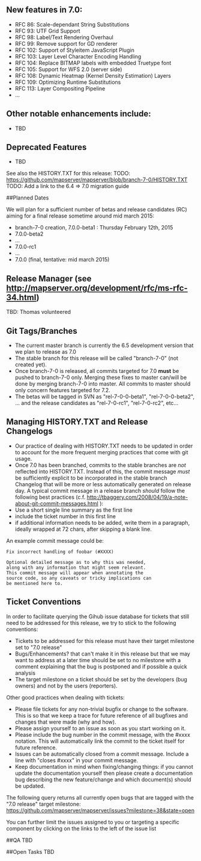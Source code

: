 ## New features in 7.0:
* RFC 86: Scale-dependant String Substitutions
* RFC 93: UTF Grid Support
* RFC 98: Label/Text Rendering Overhaul
* RFC 99: Remove support for GD renderer
* RFC 102: Support of Styleitem JavaScript Plugin
* RFC 103: Layer Level Character Encoding Handling
* RFC 104: Replace BITMAP labels with embedded Truetype font
* RFC 105: Support for WFS 2.0 (server side)
* RFC 108: Dynamic Heatmap (Kernel Density Estimation) Layers
* RFC 109: Optimizing Runtime Substitutions
* RFC 113: Layer Compositing Pipeline
* ...

## Other notable enhancements include:
* TBD

## Deprecated Features
* TBD

See also the HISTORY.TXT for this release:
TODO: https://github.com/mapserver/mapserver/blob/branch-7-0/HISTORY.TXT
TODO: Add a link to the 6.4 => 7.0 migration guide
                                                                   
##Planned Dates

We will plan for a sufficient number of betas and release candidates (RC) aiming for a final release sometime around mid march 2015:

* branch-7-0 creation, 7.0.0-beta1 : Thursday February 12th, 2015
* 7.0.0-beta2
* ...
* 7.0.0-rc1
* ...
* 7.0.0 (final, tentative: mid march 2015)

## Release Manager (see http://mapserver.org/development/rfc/ms-rfc-34.html) 
TBD: Thomas volunteered
                                                          
## Git Tags/Branches

* The current master branch is currently the 6.5 development version that we plan to release as 7.0
* The stable branch for this release will be called "branch-7-0" (not created yet).
* Once branch-7-0 is released, all commits targeted for 7.0 **must** be pushed to branch-7-0 only. Merging
these fixes to master can/will be done by merging branch-7-0 into master. All commits to master should only concern features targeted for 7.2.
* The betas will be tagged in SVN as "rel-7-0-0-beta1", "rel-7-0-0-beta2", ... and the release candidates as "rel-7-0-rc1", "rel-7-0-rc2", etc...

## Managing HISTORY.TXT and Release Changelogs

* Our practice of dealing with HISTORY.TXT needs to be updated in order to account for the more frequent merging practices that come with git usage.
* Once 7.0 has been branched, commits to the stable branches are *not* reflected into HISTORY.TXT. Instead of this, the commit message *must* be sufficiently explicit to be incorporated in the stable branch Changelog that will be more or less automatically generated on release day. A typical commit message in a release branch *should* follow the following best practices (c.f. http://tbaggery.com/2008/04/19/a-note-about-git-commit-messages.html ):
 * Use a short single line summary as the first line
 * include the ticket number in this first line
 * if additional information needs to be added, write them in a paragraph, ideally wrapped at 72 chars, after skipping a blank line.

An example commit message could be:
```
Fix incorrect handling of foobar (#XXXX)

Optional detailed message as to why this was needed,
along with any information that might seem relevant.
This commit message will appear when annotating the
source code, so any caveats or tricky implications can
be mentioned here to.
```
 
## Ticket Conventions
In order to facilitate querying the Gihub issue database for tickets that still need to be addressed for this release, we try to stick to the following conventions:

* Tickets to be addressed for this release must have their target milestone set to "7.0 release" 
* Bugs/Enhancements? that can't make it in this release but that we may want to address at a later time should be set to no milestone with a comment explaining that the bug is postponed and if possible a quick analysis
* The target milestone on a ticket should be set by the developers (bug owners) and not by the users (reporters).

Other good practices when dealing with tickets:

* Please file tickets for any non-trivial bugfix or change to the software. This is so that we keep a trace for future reference of all bugfixes and changes that were made (why and how).
* Please assign yourself to an issue as soon as you start working on it.
* Please include the bug number in the commit message, with the #xxxx notation. This will automatically link the commit to the ticket itself for future reference.
* Issues can be automatically closed from a commit message. Include a line with "closes #xxxx" in your commit message.
* Keep documentation in mind when fixing/changing things: if you cannot update the documentation yourself then please create a documentation bug describing the new feature/change and which document(s) should be updated.                                                                            

The following query returns all currently open bugs that are tagged with the "7.0 release" target milestone:
https://github.com/mapserver/mapserver/issues?milestone=38&state=open

You can further limit the issues assigned to you or targeting a specific component by clicking on the links to the left of the issue list
                                                                          
##QA
TBD

##Open Tasks
TBD